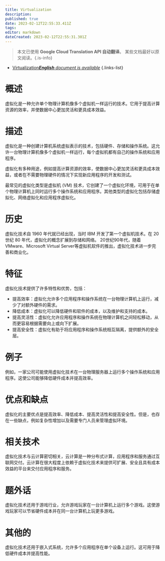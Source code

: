 ```yaml
---
title: Virtualization
description: 
published: true
date: 2023-02-12T22:55:33.411Z
tags: 
editor: markdown
dateCreated: 2023-02-12T22:55:31.301Z
---
```


> 本文已使用 **Google Cloud Translation API 自动翻译**。
某些文档最好以原文阅读。{.is-info}



- [Virtualization***English** document is available*](/en/Knowledge-base/Dictionary/virtualization)
{.links-list}


# 概述
虚拟化是一种允许单个物理计算机像多个虚拟机一样运行的技术。它用于提高计算资源的效率，并使数据中心更加灵活和更具成本效益。

# 描述
虚拟化是一种创建计算机系统虚拟表示的技术，包括硬件、存储和操作系统。这允许一台物理计算机像多个虚拟机一样运行，每个虚拟机都有自己的操作系统和应用程序。

虚拟化有多种用途，例如提高计算资源的效率，使数据中心更加灵活和更具成本效益，或者在不需要物理硬件的情况下实现新应用程序的开发和测试。

最常见的虚拟化类型是虚拟机 (VM) 技术，它创建了一个虚拟化环境，可用于在单个物理计算机上同时运行多个操作系统和应用程序。其他类型的虚拟化包括存储虚拟化、网络虚拟化和应用程序虚拟化。

# 历史
虚拟化技术自 1960 年代就已经出现，当时 IBM 开发了第一个虚拟机技术。在 20 世纪 80 年代，虚拟化的概念扩展到存储和网络。 20世纪90年代，随着VMware、Microsoft Virtual Server等虚拟机软件的推出，虚拟化技术进一步完善和商业化。

# 特征
虚拟化技术提供了许多特性和优势，包括：

- 提高效率：虚拟化允许多个应用程序和操作系统在一台物理计算机上运行，减少了对额外硬件的需求。
- 降低成本：虚拟化可以降低硬件和软件的成本，以及维护和支持的成本。
- 提高灵活性：虚拟化允许应用程序和操作系统在物理计算机之间轻松移动，从而更容易根据需要向上或向下扩展。
- 提高安全性：虚拟化有助于将应用程序和操作系统相互隔离，提供额外的安全层。

# 例子
例如，一家公司可能使用虚拟化技术在一台物理服务器上运行多个操作系统和应用程序。这使公司能够降低硬件成本并提高效率。

# 优点和缺点
虚拟化的主要优点是提高效率、降低成本、提高灵活性和提高安全性。但是，也存在一些缺点，例如复杂性增加以及需要专门人员来管理虚拟环境。

# 相关技术
虚拟化技术与云计算密切相关，云计算是一种分布式计算，应用程序和服务通过互联网交付。云计算在很大程度上依赖于虚拟化技术来提供可扩展、安全且具有成本效益的平台来交付应用程序和服务。

# 题外话
虚拟化技术还用于游戏行业，允许游戏玩家在一台计算机上运行多个游戏。这使游戏玩家可以节省硬件成本并在同一台计算机上玩更多游戏。

# 其他的
虚拟化技术还用于嵌入式系统，允许多个应用程序在单个设备上运行。这可用于降低硬件成本并提高性能。